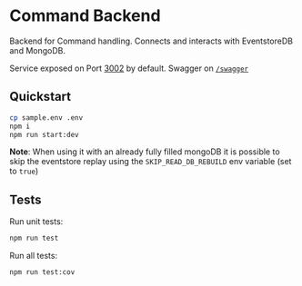 # Command Backend

Backend for Command handling. Connects and interacts with EventstoreDB and MongoDB.

Service exposed on Port [3002](http://localhost:3002) by default. Swagger on [`/swagger`](http://localhost:3002/swagger)

## Quickstart

```sh
cp sample.env .env
npm i
npm run start:dev
```

**Note**: When using it with an already fully filled mongoDB it is possible to skip the eventstore replay using the `SKIP_READ_DB_REBUILD` env variable (set to `true`)

## Tests

Run unit tests:
```sh
npm run test
```

Run all tests:
```sh
npm run test:cov
```

